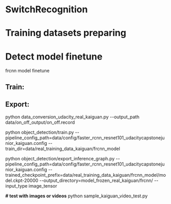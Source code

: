 # SwitchRecognition


# Training datasets preparing

# Detect model finetune
frcnn model finetune

## Train:

## Export:

python data_conversion_udacity_real_kaiguan.py --output_path data/on_off_output/on_off.record

python object_detection/train.py --pipeline_config_path=data/config/faster_rcnn_resnet101_udacitycapstonejunior_kaiguan.config --train_dir=data/real_training_data_kaiguan/frcnn_model

python object_detection/export_inference_graph.py --pipeline_config_path=data/config/faster_rcnn_resnet101_udacitycapstonejunior_kaiguan.config --trained_checkpoint_prefix=data/real_training_data_kaiguan/frcnn_model/model.ckpt-20000 --output_directory=model_frozen_real_kaiguan/frcnn/ --input_type image_tensor

**# test with images or videos**
python sample_kaiguan_video_test.py

